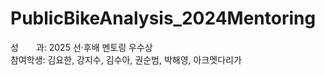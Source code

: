 # **PublicBikeAnalysis_2024Mentoring**

성　　과: 2025 선·후배 멘토링 우수상  
참여학생: 김요한, 강지수, 김수아, 권순범, 박해영, 아크멧다리가

